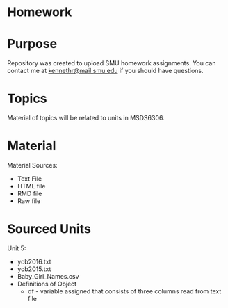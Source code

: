 # Homework

# Purpose

Repository was created to upload SMU homework assignments. You can contact me at kennethr@mail.smu.edu  if you should have questions. 

# Topics

Material of topics will be related to units in MSDS6306.

# Material

Material Sources:

-	Text File
-	HTML file
-	RMD file
-	Raw file

# Sourced Units

Unit 5:

- yob2016.txt
- yob2015.txt
-	Baby_Girl_Names.csv
- Definitions of Object
     - df - variable assigned that consists of three columns read from text file
   
  

  
  
